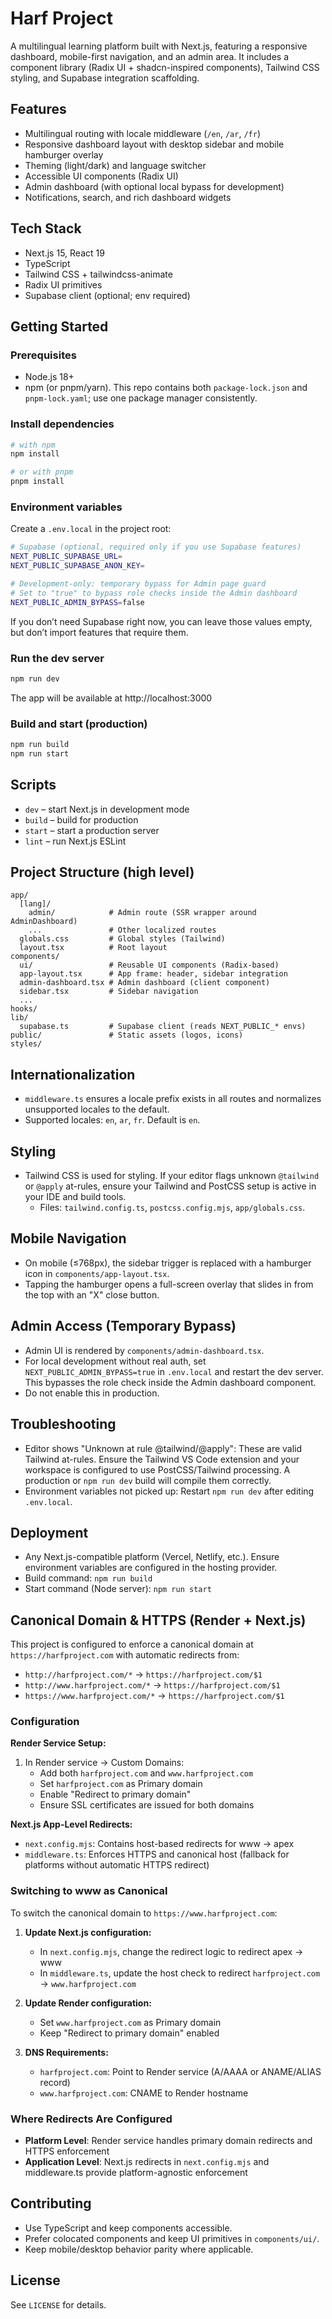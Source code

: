 # Harf Project

A multilingual learning platform built with Next.js, featuring a responsive dashboard, mobile-first navigation, and an admin area. It includes a component library (Radix UI + shadcn-inspired components), Tailwind CSS styling, and Supabase integration scaffolding.

## Features

- Multilingual routing with locale middleware (`/en`, `/ar`, `/fr`)
- Responsive dashboard layout with desktop sidebar and mobile hamburger overlay
- Theming (light/dark) and language switcher
- Accessible UI components (Radix UI)
- Admin dashboard (with optional local bypass for development)
- Notifications, search, and rich dashboard widgets

## Tech Stack

- Next.js 15, React 19
- TypeScript
- Tailwind CSS + tailwindcss-animate
- Radix UI primitives
- Supabase client (optional; env required)

## Getting Started

### Prerequisites

- Node.js 18+
- npm (or pnpm/yarn). This repo contains both `package-lock.json` and `pnpm-lock.yaml`; use one package manager consistently.

### Install dependencies

```bash
# with npm
npm install

# or with pnpm
pnpm install
```

### Environment variables

Create a `.env.local` in the project root:

```bash
# Supabase (optional, required only if you use Supabase features)
NEXT_PUBLIC_SUPABASE_URL=
NEXT_PUBLIC_SUPABASE_ANON_KEY=

# Development-only: temporary bypass for Admin page guard
# Set to "true" to bypass role checks inside the Admin dashboard
NEXT_PUBLIC_ADMIN_BYPASS=false
```

If you don’t need Supabase right now, you can leave those values empty, but don’t import features that require them.

### Run the dev server

```bash
npm run dev
```

The app will be available at http://localhost:3000

### Build and start (production)

```bash
npm run build
npm run start
```

## Scripts

- `dev` – start Next.js in development mode
- `build` – build for production
- `start` – start a production server
- `lint` – run Next.js ESLint

## Project Structure (high level)

```
app/
  [lang]/
    admin/            # Admin route (SSR wrapper around AdminDashboard)
    ...               # Other localized routes
  globals.css         # Global styles (Tailwind)
  layout.tsx          # Root layout
components/
  ui/                 # Reusable UI components (Radix-based)
  app-layout.tsx      # App frame: header, sidebar integration
  admin-dashboard.tsx # Admin dashboard (client component)
  sidebar.tsx         # Sidebar navigation
  ...
hooks/
lib/
  supabase.ts         # Supabase client (reads NEXT_PUBLIC_* envs)
public/               # Static assets (logos, icons)
styles/
```

## Internationalization

- `middleware.ts` ensures a locale prefix exists in all routes and normalizes unsupported locales to the default.
- Supported locales: `en`, `ar`, `fr`. Default is `en`.

## Styling

- Tailwind CSS is used for styling. If your editor flags unknown `@tailwind` or `@apply` at-rules, ensure your Tailwind and PostCSS setup is active in your IDE and build tools.
  - Files: `tailwind.config.ts`, `postcss.config.mjs`, `app/globals.css`.

## Mobile Navigation

- On mobile (≤768px), the sidebar trigger is replaced with a hamburger icon in `components/app-layout.tsx`.
- Tapping the hamburger opens a full-screen overlay that slides in from the top with an "X" close button.

## Admin Access (Temporary Bypass)

- Admin UI is rendered by `components/admin-dashboard.tsx`.
- For local development without real auth, set `NEXT_PUBLIC_ADMIN_BYPASS=true` in `.env.local` and restart the dev server. This bypasses the role check inside the Admin dashboard component.
- Do not enable this in production.

## Troubleshooting

- Editor shows "Unknown at rule @tailwind/@apply": These are valid Tailwind at-rules. Ensure the Tailwind VS Code extension and your workspace is configured to use PostCSS/Tailwind processing. A production or `npm run dev` build will compile them correctly.
- Environment variables not picked up: Restart `npm run dev` after editing `.env.local`.

## Deployment

- Any Next.js-compatible platform (Vercel, Netlify, etc.). Ensure environment variables are configured in the hosting provider.
- Build command: `npm run build`
- Start command (Node server): `npm run start`

## Canonical Domain & HTTPS (Render + Next.js)

This project is configured to enforce a canonical domain at `https://harfproject.com` with automatic redirects from:
- `http://harfproject.com/*` → `https://harfproject.com/$1`
- `http://www.harfproject.com/*` → `https://harfproject.com/$1`
- `https://www.harfproject.com/*` → `https://harfproject.com/$1`

### Configuration

**Render Service Setup:**
1. In Render service → Custom Domains:
   - Add both `harfproject.com` and `www.harfproject.com`
   - Set `harfproject.com` as Primary domain
   - Enable "Redirect to primary domain"
   - Ensure SSL certificates are issued for both domains

**Next.js App-Level Redirects:**
- `next.config.mjs`: Contains host-based redirects for www → apex
- `middleware.ts`: Enforces HTTPS and canonical host (fallback for platforms without automatic HTTPS redirect)

### Switching to www as Canonical

To switch the canonical domain to `https://www.harfproject.com`:

1. **Update Next.js configuration:**
   - In `next.config.mjs`, change the redirect logic to redirect apex → www
   - In `middleware.ts`, update the host check to redirect `harfproject.com` → `www.harfproject.com`

2. **Update Render configuration:**
   - Set `www.harfproject.com` as Primary domain
   - Keep "Redirect to primary domain" enabled

3. **DNS Requirements:**
   - `harfproject.com`: Point to Render service (A/AAAA or ANAME/ALIAS record)
   - `www.harfproject.com`: CNAME to Render hostname

### Where Redirects Are Configured
- **Platform Level**: Render service handles primary domain redirects and HTTPS enforcement
- **Application Level**: Next.js redirects in `next.config.mjs` and middleware.ts provide platform-agnostic enforcement

## Contributing

- Use TypeScript and keep components accessible.
- Prefer colocated components and keep UI primitives in `components/ui/`.
- Keep mobile/desktop behavior parity where applicable.

## License

See `LICENSE` for details.
